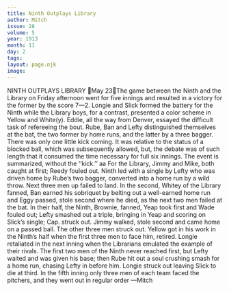 ```yaml
---
title: Ninth Outplays Library
author: Mitch
issue: 28
volume: 5
year: 1913
month: 11
day: 2
tags:
layout: page.njk
image:
---
```

NINTH OUTPLAYS LIBRARY May 23The game between the Ninth and the Library on Friday afternoon went for five innings and resulted in a victory for the former by the score 7—2. Longie and Slick formed the battery for the Ninth while the Library boys, for a contrast, presented a color scheme in Yellow and White(y). Eddie, all the way from Denver, essayed the difficult task of refereeing the bout. Rube, Ban and Lefty distinguished themselves at the bat, the two former by home runs, and the latter by a three bagger. There was only one little kick coming. It was relative to the status of a blocked ball, which was subsequently allowed, but, the debate was of such length that it consumed the time necessary for full six innings. The event is summarized, without the ‘‘kick.’’ aa For the Library, Jimmy and Mike, both caught at first; Reedy fouled out. Ninth led with a single by Lefty who was driven home by Rube’s two bagger, converted into a home run by a wild throw. Next three men up failed to land. In the second, Whitey of the Library fanned, Ban earned his sobriquet by belting out a well-earned home run and Eggy passed, stole second where he died, as the next two men failed at the bat. In their half, the Ninth, Brownie, fanned, Yeap took first and Wade fouled out; Lefty smashed out a triple, bringing in Yeap and scoring on Slick’s single; Cap. struck out. Jimmy walked, stole second and came home on a passed ball. The other three men struck out. Yellow got in his work in the Ninth’s half when the first three men to face him, retired. Longie retaliated in the next inning when the Librarians emulated the example of their rivals. The first two men of the Ninth never reached first, but Lefty waited and was given his base; then Rube hit out a soul crushing smash for a home run, chasing Lefty in before him. Longie struck out leaving Slick to die at third. In the fifth inning only three men of each team faced the pitchers, and they went out in regular order —Mitch 
